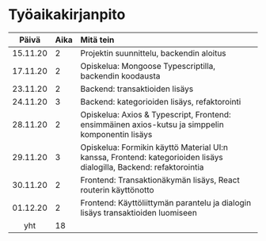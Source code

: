 # Työaikakirjanpito

| Päivä | Aika | Mitä tein  |
| :----:|:-----| :-----|
| 15.11.20 | 2    | Projektin suunnittelu, backendin aloitus |
| 17.11.20 | 2    | Opiskelua: Mongoose Typescriptilla, backendin koodausta |
| 23.11.20 | 2    | Backend: transaktioiden lisäys |
| 24.11.20 | 3    | Backend: kategorioiden lisäys, refaktorointi |
| 28.11.20 | 2    | Opiskelua: Axios & Typescript, Frontend: ensimmäinen axios-kutsu ja simppelin komponentin lisäys |
| 29.11.20 | 3    | Opiskelua: Formikin käyttö Material UI:n kanssa, Frontend: kategorioiden lisäys dialogilla, Backend: refaktorointia
| 30.11.20 | 2  | Frontend: Transaktionäkymän lisäys, React routerin käyttönotto
| 01.12.20 | 2    | Frontend: Käyttöliittymän parantelu ja dialogin lisäys transaktioiden luomiseen
| yht   | 18   | | 